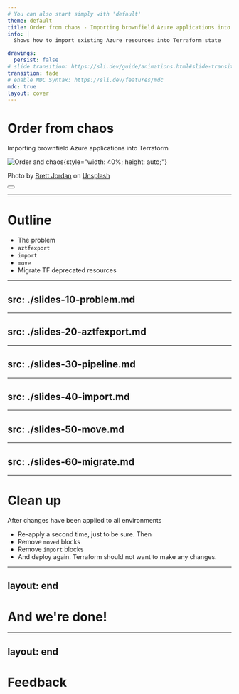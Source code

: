 ```yaml
---
# You can also start simply with 'default'
theme: default
title: Order from chaos - Importing brownfield Azure applications into Terraform
info: |
  Shows how to import existing Azure resources into Terraform state

drawings:
  persist: false
# slide transition: https://sli.dev/guide/animations.html#slide-transitions
transition: fade
# enable MDC Syntax: https://sli.dev/features/mdc
mdc: true
layout: cover
---
```


# Order from chaos

Importing brownfield Azure applications into Terraform

![Order and chaos](/brett-jordan-M3cxjDNiLlQ-unsplash.jpg){style="width: 40%; height: auto;"}

Photo by <a href="https://unsplash.com/@brett_jordan?utm_content=creditCopyText&utm_medium=referral&utm_source=unsplash">Brett Jordan</a> on <a href="https://unsplash.com/photos/brown-wooden-letter-blocks-on-white-surface-M3cxjDNiLlQ?utm_content=creditCopyText&utm_medium=referral&utm_source=unsplash">Unsplash</a>

<!-- <div @click="$slidev.nav.next" class="mt-12 py-1" hover:bg="white op-10">
  Press Space for next page <carbon:arrow-right />
</div> -->

<div class="abs-br m-6 text-xl">
  <button @click="$slidev.nav.openInEditor" title="Open in Editor" class="slidev-icon-btn">
    <carbon:edit />
  </button>
  <a href="https://github.com/flcdrg/csharp-refactoring-slidev" target="_blank" class="slidev-icon-btn">
    <carbon:logo-github />
  </a>
</div>

<!--
The last comment block of each slide will be treated as slide notes. It will be visible and editable in Presenter Mode along with the slide. [Read more in the docs](https://sli.dev/guide/syntax.html#notes)
-->

---

# Outline

* The problem
* `aztfexport`
* `import`
* `move`
* Migrate TF deprecated resources

---
src: ./slides-10-problem.md
---

---
src: ./slides-20-aztfexport.md
---

---
src: ./slides-30-pipeline.md
---

---
src: ./slides-40-import.md
---

---
src: ./slides-50-move.md
---

---
src: ./slides-60-migrate.md
---

---

# Clean up

After changes have been applied to all environments

* Re-apply a second time, just to be sure. Then
* Remove `moved` blocks
* Remove `import` blocks
* And deploy again. Terraform should not want to make any changes.

---
layout: end
---

# And we're done!

<QRCode value="https://github.com/flcdrg/brownfield-terraform/" color="#FFFFFF" />

---
layout: end
---

# Feedback

<QRCodeOnly value="https://forms.office.com/Pages/ResponsePage.aspx?id=1ZK3UdO_vU2C0vQq7y-n7qhyyRrcbA1OsspQc6mEVvNUNkFHT0lYWFFHOEJCTTNYUlJOUjhETTBDMS4u&origin=QRCode" color="#FFFFFF" />
